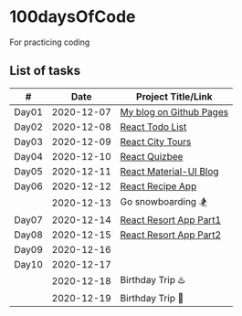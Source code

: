# 100daysOfCode
For practicing coding

## List of tasks
| # | Date | Project Title/Link |
| - | ---- | ------------------- |
| Day01 | 2020-12-07 | [My blog on Github Pages](https://github.com/yujuc/100DaysOfCode/wiki/My-blog-on-Github-Pages) |
| Day02 | 2020-12-08 | [React Todo List](https://github.com/yujuc/100DaysOfCode/tree/main/react-todo-list) |
| Day03 | 2020-12-09 | [React City Tours](https://github.com/yujuc/100DaysOfCode/tree/main/react-city-tours) |
| Day04 | 2020-12-10 | [React Quizbee](https://github.com/yujuc/100DaysOfCode/tree/main/react-quizbee) |
| Day05 | 2020-12-11 | [React Material-UI Blog](https://github.com/yujuc/100DaysOfCode/tree/main/react-material-ui-blog) |
| Day06 | 2020-12-12 | [React Recipe App](https://github.com/yujuc/100DaysOfCode/tree/main/react-recipe-app) |
|       | 2020-12-13 | Go snowboarding 🏂 |
| Day07 | 2020-12-14 | [React Resort App Part1](https://github.com/yujuc/100DaysOfCode/tree/main/react-resort) |
| Day08 | 2020-12-15 | [React Resort App Part2](https://github.com/yujuc/100DaysOfCode/tree/main/react-resort) |
| Day09 | 2020-12-16 | |
| Day10 | 2020-12-17 | |
|       | 2020-12-18 | Birthday Trip ♨️ |
|       | 2020-12-19 | Birthday Trip 🎂|
